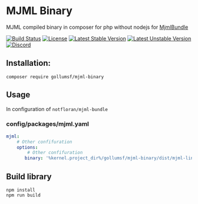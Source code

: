 # MJML Binary

MJML compiled binary in composer for php without nodejs for [MjmlBundle](https://github.com/notFloran/mjml-bundle)

[![Build Status](https://travis-ci.org/GollumSF/mjml-binary.svg?branch=master)](https://travis-ci.org/GollumSF/mjml-binary)
[![License](https://poser.pugx.org/gollumsf/mjml-binary/license)](https://packagist.org/packages/gollumsf/mjml-binary)
[![Latest Stable Version](https://poser.pugx.org/gollumsf/mjml-binary/v/stable)](https://packagist.org/packages/gollumsf/mjml-binary)
[![Latest Unstable Version](https://poser.pugx.org/gollumsf/mjml-binary/v/unstable)](https://packagist.org/packages/gollumsf/mjml-binary)
[![Discord](https://img.shields.io/discord/671741944149573687?color=purple&label=discord)](https://discord.gg/xMBc5SQ)


## Installation:

```shell
composer require gollumsf/mjml-binary
```

## Usage

In configuration of `notfloran/mjml-bundle` 

### config/packages/mjml.yaml
```yaml
mjml:
	# Other confifuration
    options:
  	    # Other confifuration
       binary: '%kernel.project_dir%/gollumsf/mjml-binary/dist/mjml-linux' # You can use mjml-linux, mjml-win, mjml-alpine, mjml-macos 
```


## Build library

```
npm install
npm run build
```